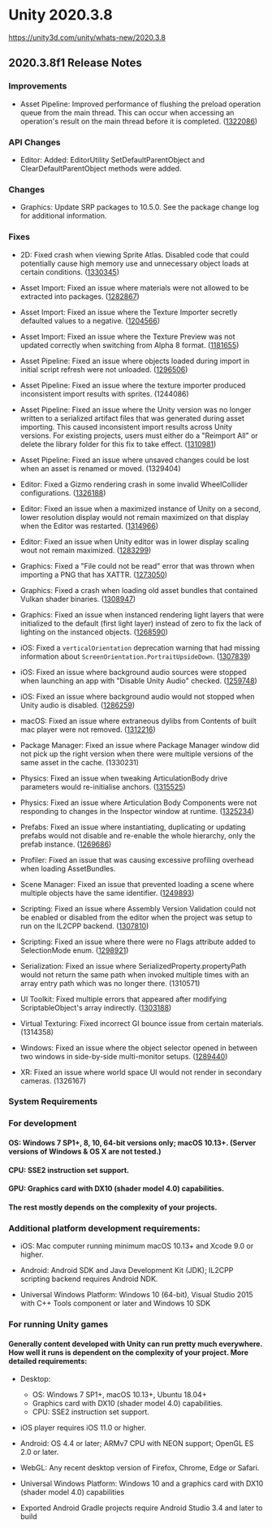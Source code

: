 # Unity 2020.3.8
https://unity3d.com/unity/whats-new/2020.3.8

## 2020.3.8f1 Release Notes


### Improvements
<ul>
<li>Asset Pipeline: Improved performance of flushing the preload operation queue from the main thread. This can occur when accessing an operation's result on the main thread before it is completed. (<a href="https://issuetracker.unity3d.com/issues/performance-bug-reported-by-the-dots-team-in-preloadmanager-waitforalloperationtocomplete">1322086</a>)</li>
</ul>

### API Changes
<ul>
<li>Editor: Added: EditorUtility SetDefaultParentObject and ClearDefaultParentObject methods were added.</li>
</ul>

### Changes
<ul>
<li>Graphics: Update SRP packages to 10.5.0.  See the package change log for additional information.</li>
</ul>

### Fixes
<ul>
<li><p>2D: Fixed crash when viewing Sprite Atlas. Disabled code that could potentially cause high memory use and unnecessary object loads at certain conditions. (<a href="https://issuetracker.unity3d.com/product/unity/issues/guid/1330345/">1330345</a>)</p></li>
<li><p>Asset Import: Fixed an issue where materials were not allowed to be extracted into packages. (<a href="https://issuetracker.unity3d.com/issues/couldnt-create-asset-file-error-is-thrown-when-extracting-materials-inside-packages-folder">1282867</a>)</p></li>
<li><p>Asset Import: Fixed an issue where the Texture Importer secretly defaulted values to a negative. (<a href="https://issuetracker.unity3d.com/issues/textureimporter-dot-wrapmode-returns-1-when-textures-wrap-mode-is-not-changed">1204566</a>)</p></li>
<li><p>Asset Import: Fixed an issue where the Texture Preview was not updated correctly when switching from Alpha 8 format. (<a href="https://issuetracker.unity3d.com/issues/texture-preview-doesnt-update-correctly-when-changing-formats-from-the-alpha-8-format">1181655</a>)</p></li>
<li><p>Asset Pipeline: Fixed an issue where objects loaded during import in initial script refresh were not unloaded. (<a href="https://issuetracker.unity3d.com/issues/urp-scriptableobject-serializefield-value-set-to-default-during-the-first-import">1296506</a>)</p></li>
<li><p>Asset Pipeline: Fixed an issue where the texture importer produced inconsistent import results with sprites. (1244086)</p></li>
<li><p>Asset Pipeline: Fixed an issue where the Unity version was no longer written to a serialized artifact files that was generated during asset importing. This caused inconsistent import results across Unity versions. For existing projects, users must either do a "Reimport All" or delete the library folder for this fix to take effect. (<a href="https://issuetracker.unity3d.com/issues/generated-inconsistent-result-warning-when-reimporting-single-asset">1310981</a>)</p></li>
<li><p>Asset Pipeline: Fixed an issue where unsaved changes could be lost when an asset is renamed or moved. (1329404)</p></li>
<li><p>Editor: Fixed a Gizmo rendering crash in some invalid WheelCollider configurations. (<a href="https://issuetracker.unity3d.com/issues/macos-crash-on-platform-memmove$variant$nehalem-when-setting-old-prefabs-scale-to-0">1326188</a>)</p></li>
<li><p>Editor: Fixed an issue when a maximized instance of Unity on a second, lower resolution display would not remain maximized on that display when the Editor was restarted. (<a href="https://issuetracker.unity3d.com/issues/windows-editor-main-window-doesnt-re-open-on-the-secondary-monitor-it-was-on-when-it-was-closed">1314966</a>)</p></li>
<li><p>Editor: Fixed an issue when Unity editor was in lower display scaling wout not remain maximized. (<a href="https://issuetracker.unity3d.com/issues/windows-recommended-display-scale-does-not-open-editor-in-complete-fullscreen">1283299</a>)</p></li>
<li><p>Graphics: Fixed a "File could not be read" error that was thrown when importing a PNG that has XATTR. (<a href="https://issuetracker.unity3d.com/issues/file-could-not-be-read-error-is-thrown-when-importing-a-png-that-has-xattr">1273050</a>)</p></li>
<li><p>Graphics: Fixed a crash when loading old asset bundles that contained Vulkan shader binaries. (<a href="https://issuetracker.unity3d.com/issues/crash-on-vk-decompressshader-when-loading-an-assetbundle-with-assetbundle-dot-loadfromfile-and-using-vulkan-graphics-api">1308947</a>)</p></li>
<li><p>Graphics: Fixed an issue when instanced rendering light layers that were initialized to the default (first light layer) instead of zero to fix the lack of lighting on the instanced objects. (<a href="https://issuetracker.unity3d.com/issues/hdrp-instances-drawn-with-drawmeshinstanced-are-not-lit-up-when-light-layers-are-enabled-in-hdrp-settings">1268590</a>)</p></li>
<li><p>iOS: Fixed a <code>verticalOrientation</code> deprecation warning that had missing information about <code>ScreenOrientation.PortraitUpsideDown</code>. (<a href="https://issuetracker.unity3d.com/issues/ios-verticalorientation-deprecation-warning-is-missing-information-about-screenorientation-dot-portraitupsidedown">1307839</a>)</p></li>
<li><p>iOS: Fixed an issue where background audio sources were stopped when launching an app with "Disable Unity Audio" checked. (<a href="https://issuetracker.unity3d.com/issues/ios-background-audio-is-cut-off-regardless-if-mute-other-audio-sources-is-untoggled">1259748</a>)</p></li>
<li><p>iOS: Fixed an issue where background audio would not stopped when Unity audio is disabled. (<a href="https://issuetracker.unity3d.com/issues/ios-background-audio-sources-are-stopped-when-launching-an-app-with-disable-unity-audio-checked">1286259</a>)</p></li>
<li><p>macOS: Fixed an issue where extraneous dylibs from Contents of built mac player were not removed. (<a href="https://issuetracker.unity3d.com/issues/macos-il2cpp-redundant-slash-unnecessary-gameassembly-dot-dylib-files-are-included-in-the-standalone-player-when-making-a-build">1312216</a>)</p></li>
<li><p>Package Manager: Fixed an issue where Package Manager window did not pick up the right version when there were multiple versions of the same asset in the cache. (1330231)</p></li>
<li><p>Physics: Fixed an issue when tweaking ArticulationBody drive parameters would re-initialise anchors. (<a href="https://issuetracker.unity3d.com/issues/articulationbody-anchors-are-repositioned-even-when-any-unrelated-property-is-changed-in-the-inspector">1315525</a>)</p></li>
<li><p>Physics: Fixed an issue where Articulation Body Components were not responding to changes in the Inspector window at runtime. (<a href="https://issuetracker.unity3d.com/issues/articulation-body-immovable-and-usegravity-toggles-do-not-work-at-runtime">1325234</a>)</p></li>
<li><p>Prefabs: Fixed an issue where instantiating, duplicating or updating prefabs would not disable and re-enable the whole hierarchy, only the prefab instance. (<a href="https://issuetracker.unity3d.com/issues/duplicating-a-prefab-instance-in-the-scene-will-cause-instances-of-the-same-prefab-to-be-disabled-and-re-enabled">1269686</a>)</p></li>
<li><p>Profiler: Fixed an issue that was causing excessive profiling overhead when loading AssetBundles.</p></li>
<li><p>Scene Manager: Fixed an issue that prevented loading a scene where multiple objects have the same identifier. (<a href="https://issuetracker.unity3d.com/issues/crash-on-unpackprefabinstancerecursive-when-entering-play-mode-in-a-scene-with-broken-prefabs">1249893</a>)</p></li>
<li><p>Scripting: Fixed an issue where Assembly Version Validation could not be enabled or disabled from the editor when the project was setup to run on the IL2CPP backend. (<a href="https://issuetracker.unity3d.com/issues/assembly-version-validation-disabled-when-using-il2cpp-scripting-backend">1307810</a>)</p></li>
<li><p>Scripting: Fixed an issue where there were no Flags attribute added to SelectionMode enum. (<a href="https://issuetracker.unity3d.com/issues/unityeditor-dot-selectionmode-is-missing-flags-attribute">1298921</a>)</p></li>
<li><p>Serialization: Fixed an issue where SerializedProperty.propertyPath would not return the same path when invoked multiple times with an array entry path which was no longer there. (1310571)</p></li>
<li><p>UI Toolkit: Fixed multiple errors that appeared after modifying ScriptableObject's array indirectly. (<a href="https://issuetracker.unity3d.com/issues/errors-appear-after-undoing-the-increase-of-the-serializable-arrays-size">1303188</a>)</p></li>
<li><p>Virtual Texturing: Fixed incorrect GI bounce issue from certain materials. (1314358)</p></li>
<li><p>Windows: Fixed an issue where the object selector opened in between two windows in side-by-side multi-monitor setups. (<a href="https://issuetracker.unity3d.com/issues/mesh-slash-material-selection-window-opens-between-2-screens-when-using-dual-monitor">1289440</a>)</p></li>
<li><p>XR: Fixed an issue where world space UI would not render in secondary cameras. (1326167)</p></li>
</ul>

### System Requirements

### For development

#### OS: Windows 7 SP1+, 8, 10, 64-bit versions only; macOS 10.13+. (Server versions of Windows & OS X are not tested.)

#### CPU: SSE2 instruction set support.

#### GPU: Graphics card with DX10 (shader model 4.0) capabilities.

#### The rest mostly depends on the complexity of your projects.

### Additional platform development requirements:
<ul>
<li><p>iOS: Mac computer running minimum macOS 10.13+ and Xcode 9.0 or higher.</p></li>
<li><p>Android: Android SDK and Java Development Kit (JDK); IL2CPP scripting backend requires Android NDK.</p></li>
<li><p>Universal Windows Platform: Windows 10 (64-bit), Visual Studio 2015 with C++ Tools component or later and Windows 10 SDK</p></li>
</ul>

### For running Unity games

#### Generally content developed with Unity can run pretty much everywhere. How well it runs is dependent on the complexity of your project. More detailed requirements:
<ul>
<li><p>Desktop:</p> 
<ul>
<li>OS: Windows 7 SP1+, macOS 10.13+, Ubuntu 18.04+</li>
<li>Graphics card with DX10 (shader model 4.0) capabilities.</li>
<li>CPU: SSE2 instruction set support.</li>
</ul></li>
<li><p>iOS player requires iOS 11.0 or higher.</p></li>
<li><p>Android: OS 4.4 or later; ARMv7 CPU with NEON support; OpenGL ES 2.0 or later.</p></li>
<li><p>WebGL: Any recent desktop version of Firefox, Chrome, Edge or Safari.</p></li>
<li><p>Universal Windows Platform: Windows 10 and a graphics card with DX10 (shader model 4.0) capabilities</p></li>
<li><p>Exported Android Gradle projects require Android Studio 3.4 and later to build</p></li>
</ul>
